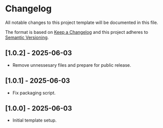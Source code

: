 # Changelog
All notable changes to this project template will be documented in this file.

The format is based on [Keep a Changelog](http://keepachangelog.com/en/1.0.0/)
and this project adheres to [Semantic Versioning](http://semver.org/spec/v2.0.0.html).

## [1.0.2] - 2025-06-03
- Remove unnessesary files and prepare for public release.

## [1.0.1] - 2025-06-03
- Fix packaging script.

## [1.0.0] - 2025-06-03
- Initial template setup.